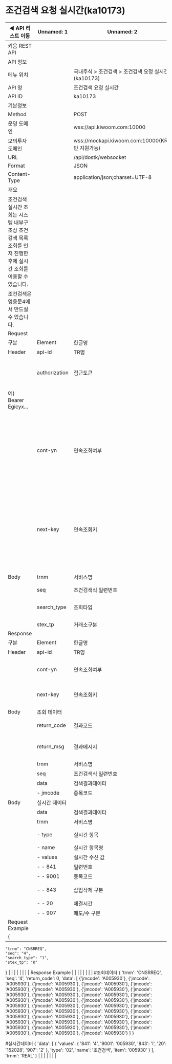 # 조건검색 요청 실시간(ka10173)

| ◀ API 리스트 이동 | Unnamed: 1 | Unnamed: 2 | Unnamed: 3 | Unnamed: 4 | Unnamed: 5 | Unnamed: 6 |
| --- | --- | --- | --- | --- | --- | --- |
| 키움 REST API |  |  |  |  |  |  |
| API 정보 |  |  |  |  |  |  |
| 메뉴 위치 |  | 국내주식 > 조건검색 > 조건검색 요청 실시간(ka10173) |  |  |  |  |
| API 명 |  | 조건검색 요청 실시간 |  |  |  |  |
| API ID |  | ka10173 |  |  |  |  |
| 기본정보 |  |  |  |  |  |  |
| Method |  | POST |  |  |  |  |
| 운영 도메인 |  | wss://api.kiwoom.com:10000 |  |  |  |  |
| 모의투자 도메인 |  | wss://mockapi.kiwoom.com:10000(KRX만 지원가능) |  |  |  |  |
| URL |  | /api/dostk/websocket |  |  |  |  |
| Format |  | JSON |  |  |  |  |
| Content-Type |  | application/json;charset=UTF-8 |  |  |  |  |
| 개요 |  |  |  |  |  |  |
| 조건검색 실시간 조회는 시스템 내부구조상 조건검색 목록 조회를 먼저 진행한 후에 실시간 조회를 이용할 수 있습니다. 
조건검색은 영웅문4에서 만드실 수 있습니다. |  |  |  |  |  |  |
| Request |  |  |  |  |  |  |
| 구분 | Element | 한글명 | Type | Required | Length | Description |
| Header | api-id | TR명 | String | Y | 10 |  |
|  | authorization | 접근토큰 | String | Y | 1000 | 토큰 지정시 토큰타입("Bearer") 붙혀서 호출 
 예) Bearer Egicyx... |
|  | cont-yn | 연속조회여부 | String | N | 1 | 응답 Header의 연속조회여부값이 Y일 경우 다음데이터 요청시 응답 Header의 cont-yn값 세팅 |
|  | next-key | 연속조회키 | String | N | 50 | 응답 Header의 연속조회여부값이 Y일 경우 다음데이터 요청시 응답 Header의 next-key값 세팅 |
| Body | trnm | 서비스명 | String | Y | 7 | CNSRREQ 고정값 |
|  | seq | 조건검색식 일련번호 | String | Y | 3 |  |
|  | search_type | 조회타입 | String | Y | 1 | 1: 조건검색+실시간조건검색 |
|  | stex_tp | 거래소구분 | String | Y | 1 | K:KRX |
| Response |  |  |  |  |  |  |
| 구분 | Element | 한글명 | Type | Required | Length | Description |
| Header | api-id | TR명 | String | Y | 10 |  |
|  | cont-yn | 연속조회여부 | String | N | 1 | 다음 데이터가 있을시 Y값 전달 |
|  | next-key | 연속조회키 | String | N | 50 | 다음 데이터가 있을시 다음 키값 전달 |
| Body | 조회 데이터 |  |  |  |  |  |
|  | return_code | 결과코드 | String | N |  | 정상:0 나머지:에러 |
|  | return_msg | 결과메시지 | String | N |  | 정상인 경우는 메시지 없음 |
|  | trnm | 서비스명 | String | N |  | CNSRREQ |
|  | seq | 조건검색식 일련번호 | String | N |  |  |
|  | data | 검색결과데이터 | LIST | N |  |  |
|  | - jmcode | 종목코드 | String | N |  |  |
| Body | 실시간 데이터 |  |  |  |  |  |
|  | data | 검색결과데이터 | LIST | Y |  |  |
|  | trnm | 서비스명 | String | Y |  | REAL |
|  | - type | 실시간 항목 | String | Y | 2 | TR 명(0A,0B....) |
|  | - name | 실시간 항목명 | String | Y |  | 종목코드 |
|  | - values | 실시간 수신 값 | Object | Y |  |  |
|  | - - 841 | 일련번호 | String | Y |  |  |
|  | - - 9001 | 종목코드 | String | Y |  |  |
|  | - - 843 | 삽입삭제 구분 | String | Y |  | I: 삽입, D: 삭제 |
|  | - - 20 | 체결시간 | String | Y |  |  |
|  | - - 907 | 매도/수 구분 | String | Y |  |  |
| Request Example |  |  |  |  |  |  |
| {
    "trnm": "CNSRREQ",
    "seq": "4",
    "search_type": "1",
    "stex_tp": "K"
} |  |  |  |  |  |  |
| Response Example |  |  |  |  |  |  |
| #조회데이터
{
    'trnm': 'CNSRREQ',
    'seq': '4',
    'return_code': 0,
    'data': [
        {'jmcode': 'A005930'},
        {'jmcode': 'A005930'},
        {'jmcode': 'A005930'},
        {'jmcode': 'A005930'},
        {'jmcode': 'A005930'},
        {'jmcode': 'A005930'},
        {'jmcode': 'A005930'},
        {'jmcode': 'A005930'},
        {'jmcode': 'A005930'},
        {'jmcode': 'A005930'},
        {'jmcode': 'A005930'},
        {'jmcode': 'A005930'},
        {'jmcode': 'A005930'},
        {'jmcode': 'A005930'},
        {'jmcode': 'A005930'},
        {'jmcode': 'A005930'},
        {'jmcode': 'A005930'},
        {'jmcode': 'A005930'},
        {'jmcode': 'A005930'},
        {'jmcode': 'A005930'},
        {'jmcode': 'A005930'},
        {'jmcode': 'A005930'},
        {'jmcode': 'A005930'},
        {'jmcode': 'A005930'},
        {'jmcode': 'A005930'},
        {'jmcode': 'A005930'},
        {'jmcode': 'A005930'},
        {'jmcode': 'A005930'},
        {'jmcode': 'A005930'},
        {'jmcode': 'A005930'},
        {'jmcode': 'A005930'}
    ]
}

#실시간데이터
{
    'data': [
        {
            'values': {
                '841': '4',
                '9001': '005930',
                '843': 'I',
                '20': '152028',
                '907': '2'
            },
            'type': '02',
            'name': '조건검색',
            'item': '005930'
        }
    ],
    'trnm': 'REAL'
} |  |  |  |  |  |  |
